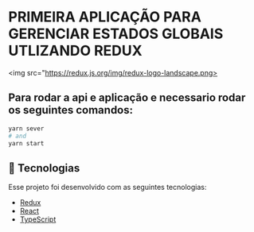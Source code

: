 # PRIMEIRA APLICAÇÃO PARA GERENCIAR ESTADOS GLOBAIS UTLIZANDO REDUX

<img src="https://redux.js.org/img/redux-logo-landscape.png>

## Para rodar a api e aplicação e necessario rodar os seguintes comandos:

```bash
yarn sever
# and
yarn start
```

## 🚀 Tecnologias

Esse projeto foi desenvolvido com as seguintes tecnologias:

- [Redux](https://redux.js.org/)
- [React](https://reactjs.org)
- [TypeScript](https://www.typescriptlang.org/)
